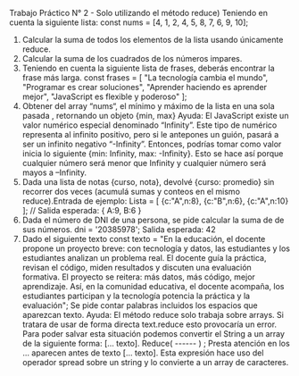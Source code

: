 Trabajo Práctico N° 2 - Solo utilizando el método reduce)
Teniendo en cuenta la siguiente lista: const nums = [4, 1, 2, 4, 5, 8, 7, 6, 9, 10];
1) Calcular la suma de todos los elementos de la lista usando únicamente reduce.
2) Calcular la suma de los cuadrados de los números impares.
3) Teniendo en cuenta la siguiente lista de frases, deberás encontrar la frase más larga.
const frases = [
 "La tecnología cambia el mundo",
 "Programar es crear soluciones",
 "Aprender haciendo es aprender mejor",
 "JavaScript es flexible y poderoso"
];
4) Obtener del array “nums“, el mínimo y máximo de la lista en una sola pasada , retornando un objeto {min,
max}
Ayuda: El JavaScript existe un valor numérico especial denominado “Infinity”. Este tipo de numérico
representa al infinito positivo, pero si le antepones un guión, pasará a ser un infinito negativo “-Infinity”.
Entonces, podrías tomar como valor inicia lo siguiente {min: Infinity, max: -Infinity}. Esto se hace así porque
cualquier número será menor que Infinity y cualquier número será mayos a –Infinity.
5) Dada una lista de notas {curso, nota}, devolvé {curso: promedio} sin recorrer dos veces (acumulá sumas y
conteos en el mismo reduce).Entrada de ejemplo:
Lista = [
{c:"A",n:8},
{c:"B",n:6}, 
{c:"A",n:10}
]; // Salida esperada: { A:9, B:6 }
6) Dada el número de DNI de una persona, se pide calcular la suma de de sus números.
dni = '20385978'; Salida esperada: 42
7) Dado el siguiente texto const texto = "En la educación, el docente propone un proyecto breve: con
tecnología y datos, las estudiantes y los estudiantes analizan un problema real. El docente guía
la práctica, revisan el código, miden resultados y discuten una evaluación formativa. El proyecto
se reitera: más datos, más código, mejor aprendizaje. Así, en la comunidad educativa, el docente
acompaña, los estudiantes participan y la tecnología potencia la práctica y la evaluación";
Se pide contar palabras incluidos los espacios que aparezcan texto.
Ayuda: El método reduce solo trabaja sobre arrays. Si tratara de usar de forma directa text.reduce esto
provocaría un error. Para poder salvar esta situación podemos convertir el String a un array de la siguiente
forma:
[… texto]. Reduce( ------ ) ;
Presta atención en los … aparecen antes de texto [… texto]. Esta expresión hace uso del operador spread
sobre un string y lo convierte a un array de caracteres. 